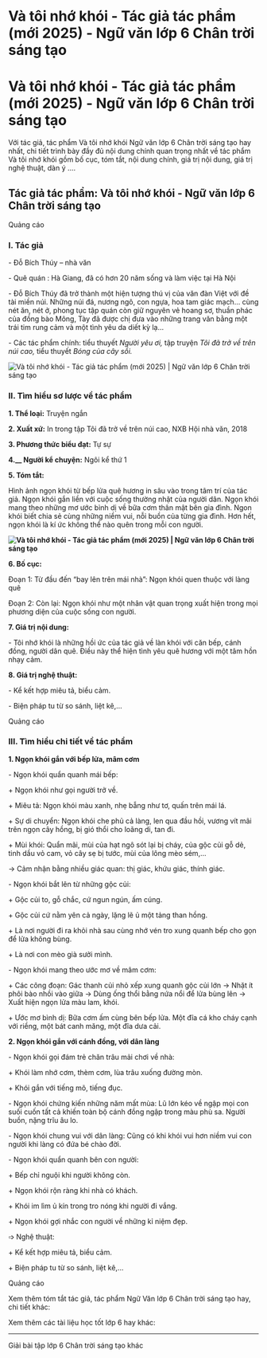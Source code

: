 # Và tôi nhớ khói - Tác giả tác phẩm (mới 2025) - Ngữ văn lớp 6 Chân trời sáng tạo

# Và tôi nhớ khói - Tác giả tác phẩm (mới 2025) - Ngữ văn lớp 6 Chân trời sáng tạo

Với tác giả, tác phẩm Và tôi nhớ khói Ngữ văn lớp 6 Chân trời sáng tạo hay nhất, chi tiết trình bày đầy đủ nội dung chính quan trọng nhất về tác phẩm Và tôi nhớ khói gồm bố cục, tóm tắt, nội dung chính, giá trị nội dung, giá trị nghệ thuật, dàn ý ....

## Tác giả tác phẩm: Và tôi nhớ khói - Ngữ văn lớp 6 Chân trời sáng tạo

Quảng cáo

### **I. Tác giả**

\- Đỗ Bích Thúy – nhà văn

\- Quê quán : Hà Giang, đã có hơn 20 năm sống và làm việc tại Hà Nội

\- Đỗ Bích Thúy đã trở thành một hiện tượng thú vị của văn đàn Việt với đề tài miền núi. Những núi đá, nương ngô, con ngựa, hoa tam giác mạch… cùng nét ăn, nét ở, phong tục tập quán còn giữ nguyên vẻ hoang sơ, thuần phác của đồng bào Mông, Tày đã được chị đưa vào những trang văn bằng một trái tim rung cảm và một tình yêu da diết kỳ lạ…

\- Các tác phẩm chính: tiểu thuyết _Người yêu ơi,_ tập truyện _Tôi đã trở về trên núi cao,_ tiểu thuyết _Bóng của cây sồi._

![Và tôi nhớ khói - Tác giả tác phẩm \(mới 2025\) | Ngữ văn lớp 6 Chân trời sáng tạo](https://vietjack.com/soan-van-lop-6-ct/images/tac-gia-tac-pham-va-toi-nho-khoi-77713.png)

### **II. Tìm hiểu sơ lược về tác phẩm**

**1\. Thể loại:** Truyện ngắn 

**2\. Xuất xứ:** In trong tập Tôi đã trở về trên núi cao, NXB Hội nhà văn, 2018

**3\. Phương thức biểu đạt:** Tự sự 

**4.__ Người kể chuyện:** Ngôi kể thứ 1

**5\. Tóm tắt:**

Hình ảnh ngọn khói từ bếp lửa quê hương in sâu vào trong tâm trí của tác giả. Ngọn khói gắn liền với cuộc sống thường nhật của người dân. Ngọn khói mang theo những mơ ước bình dị về bữa cơm thân mật bên gia đình. Ngon khói biết chia sẻ cùng những niềm vui, nỗi buồn của từng gia đình. Hơn hết, ngọn khói là kí ức không thể nào quên trong mỗi con người.

**![Và tôi nhớ khói - Tác giả tác phẩm \(mới 2025\) | Ngữ văn lớp 6 Chân trời sáng tạo](https://vietjack.com/soan-van-lop-6-ct/images/tac-gia-tac-pham-va-toi-nho-khoi-77714.png)**

**6\. Bố cục:**

Đoạn 1: Từ đầu đến “bay lên trên mái nhà”: Ngọn khói quen thuộc với làng quê

Đoạn 2: Còn lại: Ngọn khói như một nhân vật quan trọng xuất hiện trong mọi phương diện của cuộc sống con người.

**7\. Giá trị nội dung:**

\- Tôi nhớ khói là những hồi ức của tác giả về làn khói với căn bếp, cánh đồng, người dân quê. Điều này thể hiện tình yêu quê hương với một tâm hồn nhạy cảm.

**8\. Giá trị nghệ thuật:**

\- Kể kết hợp miêu tả, biểu cảm.

\- Biện pháp tu từ so sánh, liệt kê,...

Quảng cáo

### **III. Tìm hiểu chi tiết về tác phẩm**

**1\. Ngọn khói gắn với bếp lửa, mâm cơm**

\- Ngọn khói quẩn quanh mái bếp:

\+ Ngọn khói như gọi người trở về.

\+ Miêu tả: Ngọn khói màu xanh, nhẹ bẫng như tơ, quấn trên mái lá.

\+ Sự di chuyển: Ngọn khói che phủ cả làng, len qua đầu hồi, vương vít mãi trên ngọn cây hồng, bị gió thổi cho loãng di, tan đi.

\+ Mùi khói: Quẩn mãi, mùi của hạt ngô sót lại bị cháy, của gộc củi gỗ dẻ, tinh dầu vỏ cam, vỏ cây sẹ bị tước, mùi của lông mèo sém,...

→ Cảm nhận bằng nhiều giác quan: thị giác, khứu giác, thính giác.

\- Ngọn khói bắt lên từ những gộc củi:

\+ Gộc củi to, gỗ chắc, cứ ngun ngún, ấm cúng.

\+ Gộc củi cứ nằm yên cả ngày, lặng lẽ ủ một tảng than hồng.

\+ Là nơi người đi ra khỏi nhà sau cùng nhớ vén tro xung quanh bếp cho gọn để lửa không bùng.

\+ Là nơi con mèo già sưởi mình.

\- Ngọn khói mang theo ước mơ về mâm cơm:

\+ Các công đoạn: Gác thanh củi nhỏ xếp xung quanh gộc củi lớn → Nhặt ít phôi bào nhồi vào giữa → Dùng ống thổi bằng nứa nổi để lửa bùng lên → Xuất hiện ngọn lửa màu lam, khói.

\+ Ước mơ bình dị: Bữa cơm ấm cùng bên bếp lửa. Một đĩa cá kho cháy cạnh với riềng, một bát canh măng, một đĩa dưa cải.

**2\. Ngọn khói gắn với cánh đồng, với dân làng**

\- Ngọn khói gọi đám trẻ chăn trâu mải chơi về nhà:

\+ Khói làm nhớ cơm, thèm cơm, lùa trâu xuống đường mòn.

\+ Khói gắn với tiếng mõ, tiếng đục.

\- Ngọn khói chứng kiến những năm mất mùa: Lũ lớn kéo về ngập mọi con suối cuốn tất cả khiến toàn bộ cánh đồng ngập trong màu phù sa. Người buồn, nặng trĩu âu lo.

\- Ngọn khói chung vui với dân làng: Cũng có khi khói vui hơn niềm vui con người khi làng có đứa bé chào đời.

\- Ngọn khói quẩn quanh bên con người:

\+ Bếp chỉ nguội khi người không còn.

\+ Ngọn khói rộn ràng khi nhà có khách.

\+ Khói im lìm ủ kín trong tro nóng khi người đi vắng.

\+ Ngọn khói gợi nhắc con người về những kỉ niệm đẹp.

➩ Nghệ thuật:

\+ Kể kết hợp miêu tả, biểu cảm.

\+ Biện pháp tu từ so sánh, liệt kê,...

Quảng cáo

Xem thêm tóm tắt tác giả, tác phẩm Ngữ Văn lớp 6 Chân trời sáng tạo hay, chi tiết khác:

Xem thêm các tài liệu học tốt lớp 6 hay khác:

* * *

Giải bài tập lớp 6 Chân trời sáng tạo khác
